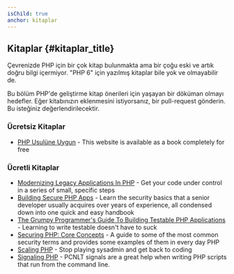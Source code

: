 ```yaml
---
isChild: true
anchor: kitaplar
---
```


## Kitaplar {#kitaplar_title}

Çevrenizde PHP için bir çok kitap bulunmakta ama bir çoğu eski ve artık doğru 
bilgi içermiyor. "PHP 6" için yazılmış kitaplar bile yok ve olmayabilir de.

Bu bölüm PHP'de geliştirme kitap önerileri için yaşayan bir döküman olmayı 
hedefler. Eğer kitabınızın eklenmesini istiyorsanız, bir pull-request 
gönderin. Bu isteğiniz değerlendirilecektir.

### Ücretsiz Kitaplar

* [PHP Usulüne Uygun](https://leanpub.com/phptherightway/) - This website is
available as a book completely for free

### Ücretli Kitaplar

* [Modernizing Legacy Applications In PHP](https://leanpub.com/mlaphp) - Get
your code under control in a series of small, specific steps
* [Building Secure PHP Apps](https://leanpub.com/buildingsecurephpapps) - Learn the security basics that a senior developer usually acquires over years of experience, all condensed down into one quick and easy handbook
* [The Grumpy Programmer's Guide To Building Testable PHP Applications](https://leanpub.com/grumpy-testing) - Learning to write testable doesn't have to suck
* [Securing PHP: Core Concepts](https://leanpub.com/securingphp-coreconcepts) - A guide to some of the most common security terms and provides some examples of them in every day PHP
* [Scaling PHP](https://leanpub.com/scalingphp) - Stop playing sysadmin and get back to coding
* [Signaling PHP](https://leanpub.com/signalingphp) - PCNLT signals are a great help when writing PHP scripts that run from the command line.
